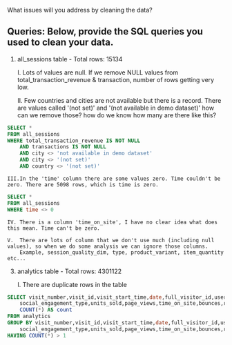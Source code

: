 What issues will you address by cleaning the data?

Queries:
Below, provide the SQL queries you used to clean your data.
----------------------------------------------------------------------------


1) all_sessions table - Total rows: 15134

	I. 	Lots of values are null. If we remove NULL values from total_transaction_revenue & transaction, number of rows getting very low. 
	
	II. Few countries and cities are not available but there is a record. There are values called 
		'(not set)' and '(not available in demo dataset)' how can we remove those? how do we know how many are there like this?

```SQL
SELECT *
FROM all_sessions
WHERE total_transaction_revenue IS NOT NULL 
	AND transactions IS NOT NULL
	AND city <> 'not available in demo dataset'
	AND city <> '(not set)' 
	AND country <> '(not set)' 
```
	
	III.In the 'time' column there are some values zero. Time couldn't be zero. There are 5098 rows, which is time is zero. 

```SQL
SELECT *
FROM all_sessions
WHERE time <> 0
```
	
	IV. There is a column 'time_on_site', I have no clear idea what does this mean. Time can't be zero. 
	
 	V. 	There are lots of column that we don't use much (including null values), so when we do some analysis we can ignore those columns. 	
  		Example, session_quality_dim, type, product_variant, item_quantity etc...

3) analytics table - Total rows: 4301122

	I. There are duplicate rows in the table

```SQL
SELECT visit_number,visit_id,visit_start_time,date,full_visitor_id,user_id,channel_grouping,
	social_engagement_type,units_sold,page_views,time_on_site,bounces,revenue,unit_price,
	COUNT(*) AS count
FROM analytics
GROUP BY visit_number,visit_id,visit_start_time,date,full_visitor_id,user_id,channel_grouping,
	social_engagement_type,units_sold,page_views,time_on_site,bounces,revenue,unit_price
HAVING COUNT(*) > 1
```

